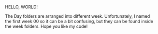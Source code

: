 HELLO, WORLD!

The Day folders are arranged into different week. Unfortunately, I named the first week 00 so it can be a bit confusing, but they can be found inside the week folders.
Hope you like my code!
